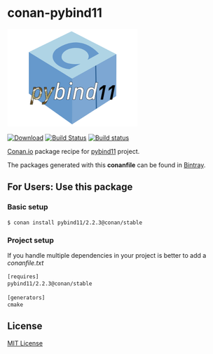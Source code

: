 # conan-pybind11

![pybind11 image](/images/conan-pybind11.png)

[![Download](https://api.bintray.com/packages/conan-community/conan/pybind11%3Aconan/images/download.svg)](https://bintray.com/conan-community/conan/pybind11%3Aconan/_latestVersion)
[![Build Status](https://travis-ci.org/conan-community/conan-pybind11.svg?branch=release%2F2.2.3)](https://travis-ci.org/conan-community/conan-pybind11)
[![Build status](https://ci.appveyor.com/api/projects/status/jyeh443gn0l0f3bi/branch/release/2.2.3?svg=true)](https://ci.appveyor.com/project/memsharded/conan-pybind11/branch/release/2.2.3)

[Conan.io](https://conan.io) package recipe for [pybind11](https://github.com/pybind/pybind11) project.

The packages generated with this **conanfile** can be found in [Bintray](https://bintray.com/conan-community/conan/pybind11%3Aconan).

## For Users: Use this package

### Basic setup

    $ conan install pybind11/2.2.3@conan/stable

### Project setup

If you handle multiple dependencies in your project is better to add a *conanfile.txt*

    [requires]
    pybind11/2.2.3@conan/stable

    [generators]
    cmake

## License

[MIT License](LICENSE)
